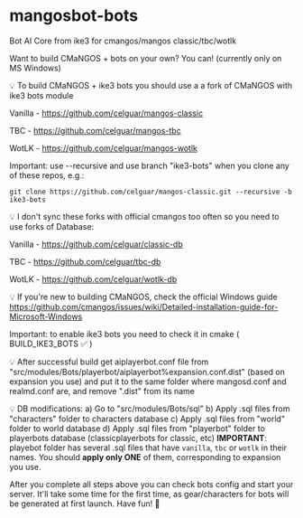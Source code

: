 # mangosbot-bots
Bot AI Core from ike3 for cmangos/mangos classic/tbc/wotlk

Want to build CMaNGOS + bots on your own? You can! (currently only on MS Windows)

💡  To build CMaNGOS + ike3 bots you should use a a fork of CMaNGOS with ike3 bots module

Vanilla - https://github.com/celguar/mangos-classic

TBC - https://github.com/celguar/mangos-tbc

WotLK - https://github.com/celguar/mangos-wotlk

Important: use --recursive and use branch "ike3-bots" when you clone any of these repos, e.g.:

`git clone https://github.com/celguar/mangos-classic.git --recursive -b ike3-bots`


💡  I don't sync these forks with official cmangos too often so you need to use forks of Database:

Vanilla - https://github.com/celguar/classic-db

TBC - https://github.com/celguar/tbc-db

WotLK - https://github.com/celguar/wotlk-db


💡  If you're new to building CMaNGOS, check the official Windows guide
https://github.com/cmangos/issues/wiki/Detailed-installation-guide-for-Microsoft-Windows

Important: to enable ike3 bots you need to check it in cmake ( BUILD_IKE3_BOTS ✅ )


💡  After successful build get aiplayerbot.conf file from "src/modules/Bots/playerbot/aiplayerbot%expansion.conf.dist" (based on expansion you use) and put it to the same folder where mangosd.conf and realmd.conf are, and remove ".dist" from its name


💡  DB modifications:
  a)  Go to "src/modules/Bots/sql"
  b)  Apply .sql files from "characters" folder to characters database
  c)  Apply .sql files from "world" folder to world database
  d)  Apply .sql files from "playerbot" folder to playerbots database (classicplayerbots for classic, etc)
  **IMPORTANT**: playebot folder has several .sql files that have `vanilla`, `tbc` or `wotlk` in their names. You should **apply only ONE** of them, corresponding to expansion you use.

After you complete all steps above you can check bots config and start your server. It'll take some time for the first time, as gear/characters for bots will be generated at first launch. Have fun! 🥳
